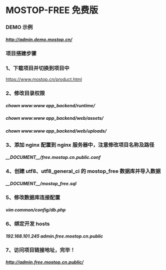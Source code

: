 # MOSTOP-FREE 免费版

### DEMO 示例
##### http://admin.demo.mostop.cn/

### 项目搭建步骤

### 1、下载项目并切换到项目中
https://www.mostop.cn/product.html

### 2、修改目录权限
##### chown www:www app_backend/runtime/
##### chown www:www app_backend/web/assets/
##### chown www:www app_backend/web/uploads/

### 3、添加 nginx 配置到 nginx 服务器中，注意修改项目名称及路径
##### \_\_DOCUMENT\_\_/free.mostop.cn.public.conf

### 4、创建 utf8、utf8_general_ci 的 mostop_free 数据库并导入数据
##### \_\_DOCUMENT\_\_/mostop_free.sql

### 5、修改数据库连接配置
##### vim common/config/db.php

### 6、绑定开发 hosts
##### 192.168.101.245 admin.free.mostop.cn.public

### 7、访问项目链接地址，完毕！
##### http://admin.free.mostop.cn.public/